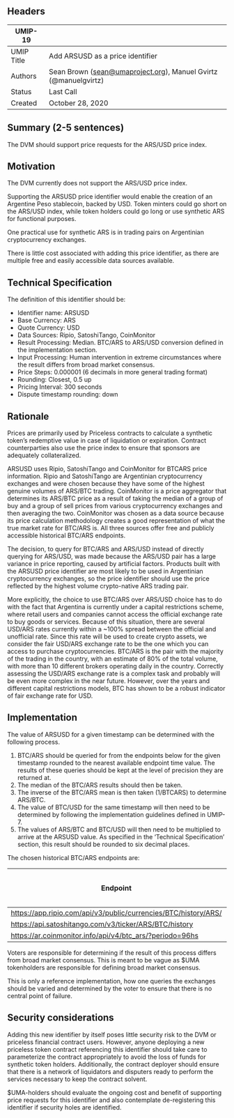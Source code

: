 ## Headers
| UMIP-19     |                                                                                                                                          |
|------------|------------------------------------------------------------------------------------------------------------------------------------------|
| UMIP Title | Add ARSUSD as a price identifier              |
| Authors    | Sean Brown (sean@umaproject.org), Manuel Gvirtz (@manuelgvirtz) |
| Status     | Last Call                                                                                                                                    |
| Created    | October 28, 2020                                                                                                                           |

## Summary (2-5 sentences)
The DVM should support price requests for the ARS/USD price index.


## Motivation
The DVM currently does not support the ARS/USD price index.

Supporting the ARSUSD price identifier would enable the creation of an Argentine Peso stablecoin, backed by USD. Token minters could go short on the ARS/USD index, while token holders could go long or use synthetic ARS for functional purposes.

One practical use for synthetic ARS is in trading pairs on Argentinian cryptocurrency exchanges.

There is little cost associated with adding this price identifier, as there are multiple free and easily accessible data sources available.

## Technical Specification
The definition of this identifier should be:

- Identifier name: ARSUSD
- Base Currency: ARS
- Quote Currency: USD
- Data Sources: Ripio, SatoshiTango, CoinMonitor
- Result Processing: Median. BTC/ARS to ARS/USD conversion defined in the implementation section.
- Input Processing: Human intervention in extreme circumstances where the result differs from broad market consensus.
- Price Steps: 0.000001 (6 decimals in more general trading format)
- Rounding: Closest, 0.5 up
- Pricing Interval: 300 seconds
- Dispute timestamp rounding: down

## Rationale
Prices are primarily used by Priceless contracts to calculate a synthetic token’s redemptive value in case of liquidation or expiration. Contract counterparties also use the price index to ensure that sponsors are adequately collateralized. 

ARSUSD uses Ripio, SatoshiTango and CoinMonitor for BTCARS price information. Ripio and SatoshiTango are Argentinian cryptocurrency exchanges and were chosen because they have some of the highest genuine volumes of ARS/BTC trading. CoinMonitor is a price aggregator that determines its ARS/BTC price as a result of taking the median of a group of buy and a group of sell prices from various cryptocurrency exchanges and then averaging the two. CoinMonitor was chosen as a data source because its price calculation methodology creates a good representation of what the true market rate for BTC/ARS is. All three sources offer free and publicly accessible historical BTC/ARS endpoints.

The decision, to query for BTC/ARS and ARS/USD instead of directly querying for ARS/USD, was made because the ARS/USD pair has a large variance in price reporting, caused by artificial factors. Products built with the ARSUSD price identifier are most likely to be used in Argentinian cryptocurrency exchanges, so the price identifier should use the price reflected by the highest volume crypto-native ARS trading pair.

More explicitly, the choice to use BTC/ARS over ARS/USD choice has to do with the fact that Argentina is currently under a capital restrictions scheme, where retail users and companies cannot access the official exchange rate to buy goods or services. Because of this situation, there are several USD/ARS rates currently within a ~100% spread between the official and unofficial rate. Since this rate will be used to create crypto assets, we consider the fair USD/ARS exchange rate to be the one which you can access to purchase cryptocurrencies. BTC/ARS is the pair with the majority of the trading in the country, with an estimate of 80% of the total volume, with more than 10 different brokers operating daily in the country. Correctly assessing the USD/ARS exchange rate is a complex task and probably will be even more complex in the near future. However, over the years and different capital restrictions models, BTC has shown to be a robust indicator of fair exchange rate for USD.

## Implementation

The value of ARSUSD for a given timestamp can be determined with the following process.

1. BTC/ARS should be queried for from the endpoints below for the given timestamp rounded to the nearest available endpoint time value. The results of these queries should be kept at the level of precision they are returned at.
2. The median of the BTC/ARS results should then be taken.
3. The inverse of the BTC/ARS mean is then taken (1/BTCARS) to determine ARS/BTC.
4. The value of BTC/USD for the same timestamp will then need to be determined by following the implementation guidelines defined in UMIP-7.
5. The values of ARS/BTC and BTC/USD will then need to be multiplied to arrive at the ARSUSD value. As specified in the ‘Technical Specification’ section, this result should be rounded to six decimal places.

The chosen historical BTC/ARS endpoints are:

| Endpoint | Field name of price |
|------------|------------------------------------------------------------------------------------------------------------------------------------------|
| https://app.ripio.com/api/v3/public/currencies/BTC/history/ARS/ | *price* |
| https://api.satoshitango.com/v3/ticker/ARS/BTC/history | *avg* |
| https://ar.coinmonitor.info/api/v4/btc_ars/?periodo=96hs | *p* |


Voters are responsible for determining if the result of this process differs from broad market consensus. This is meant to be vague as $UMA tokenholders are responsible for defining broad market consensus.

This is only a reference implementation, how one queries the exchanges should be varied and determined by the voter to ensure that there is no central point of failure.

## Security considerations
Adding this new identifier by itself poses little security risk to the DVM or priceless financial contract users. However, anyone deploying a new priceless token contract referencing this identifier should take care to parameterize the contract appropriately to avoid the loss of funds for synthetic token holders. Additionally, the contract deployer should ensure that there is a network of liquidators and disputers ready to perform the services necessary to keep the contract solvent.

$UMA-holders should evaluate the ongoing cost and benefit of supporting price requests for this identifier and also contemplate de-registering this identifier if security holes are identified.